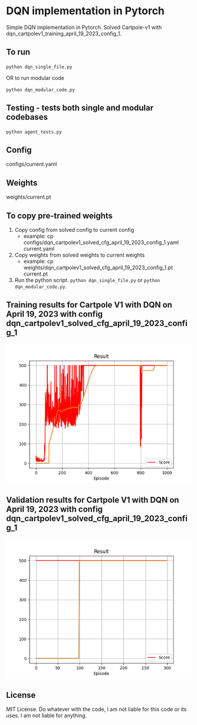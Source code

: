 # DQN implementation in Pytorch

Simple DQN implementation in Pytorch.
Solved Cartpole-v1 with dqn_cartpolev1_training_april_19_2023_config_1.

## To run

`python dqn_single_file.py`

OR to run modular code

`python dqn_modular_code.py`

## Testing - tests both single and modular codebases

`python agent_tests.py`

## Config

configs/current.yaml

## Weights

weights/current.pt

## To copy pre-trained weights

1. Copy config from solved config to current config
    - example: cp configs/dqn_cartpolev1_solved_cfg_april_19_2023_config_1.yaml current.yaml
2. Copy weights from solved weights to current weights
    - example: cp weights/dqn_cartpolev1_solved_cfg_april_19_2023_config_1.pt current.pt
3. Run the python script. `python dqn_single_file.py` or `python dqn_modular_code.py`.

## Training results for Cartpole V1 with DQN on April 19, 2023 with config dqn_cartpolev1_solved_cfg_april_19_2023_config_1

![image](assets/dqn_cartpolev1_training_april_19_2023_config_1.png)

## Validation results for Cartpole V1 with DQN on April 19, 2023 with config dqn_cartpolev1_solved_cfg_april_19_2023_config_1

![image](assets/dqn_cartpolev1_validation_april_19_2023_config_1.png)

## License

MIT License. Do whatever with the code, I am not liable for this code or its uses.
I am not liable for anything.
